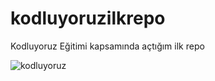 # kodluyoruzilkrepo
Kodluyoruz Eğitimi kapsamında açtığım ilk repo

![kodluyoruz](https://avatars.githubusercontent.com/u/30476529?s=200&v=4)
